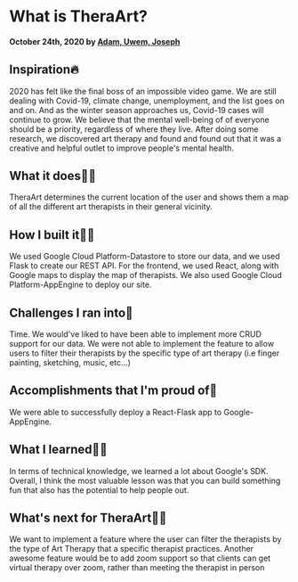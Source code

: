 # What is TheraArt?

#### October 24th, 2020 by [Adam, Uwem, Joseph](/)

## Inspiration🔥
2020 has felt like the final boss of an impossible video game. We are still dealing with Covid-19, climate change, unemployment, and the list goes on and on. And as the winter season approaches us, Covid-19 cases will continue to grow. We believe that the mental well-being of of everyone should be a priority, regardless of where they live. After doing some research, we discovered art therapy and found and found out that it was a creative and helpful outlet to improve people's mental health.

## What it does💁‍♀️
TheraArt determines the current location of the user and shows them a map of all the different art therapists in their general vicinity. 

## How I built it👷‍♂️
We used Google Cloud Platform-Datastore to store our data, and we used Flask to create our REST API. For the frontend, we used React, along with Google maps to display the map of therapists. We also used Google Cloud Platform-AppEngine to deploy our site.

## Challenges I ran into🤔
Time.  We would've liked to have been able to implement more CRUD support for our data.
We were not able to implement the feature to allow users to filter their therapists by the specific type of art therapy (i.e finger painting, sketching, music, etc...)  
   

## Accomplishments that I'm proud of🥇
We were able to successfully deploy a React-Flask app to Google-AppEngine.

## What I learned👨‍🏫
In terms of technical knowledge, we learned a lot about Google's SDK. Overall, I think the most valuable lesson was that you can build something fun that also has the potential to help people out.

## What's next for TheraArt🤷‍♂️
We want to implement a feature where the user can filter the therapists by the type of Art Therapy that a specific therapist practices. Another awesome feature would be to add zoom support so that clients can get virtual therapy over zoom, rather than meeting the therapist in person

